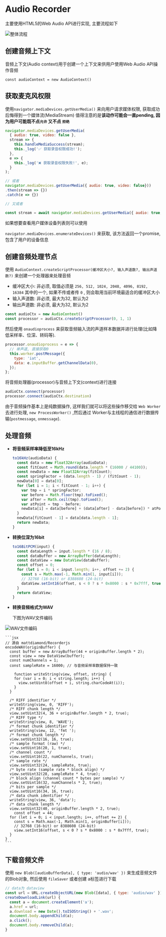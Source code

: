 # Audio Recorder

主要使用HTML5的Web Audio API进行实现, 主要流程如下

![整体流程](https://i.loli.net/2021/07/23/qs4lyPumXBkgZ3Y.png)

## 创建音频上下文

音频上下文(Audio context)用于创建一个上下文来供用户使用Web Audio API操作音频

`const audioContext = new AudioContext()`

## 获取麦克风权限

使用`navigator.mediaDevices.getUserMedia()` 来向用户请求媒体权限, 获取成功后悔得到一个媒体流(MediaStream) 值得注意的是**该动作可能会一直pending, 因为用户可能既不点`允许` 又不点 `拒绝`**

```jsx
navigator.mediaDevices.getUserMedia(
  { audio: true, video: false },
  stream => {
    this.handleMediaSuccess(stream);
    this._log('✅ 获取录音权限成功!');
  },
  e => {
    this._log('❌ 获取录音权限失败!', e);
  }
);

// 或者
navigator.mediaDevices.getUserMedia({ audio: true, video: false}))
.then(stream => {})
.catch(e => {})

// 又或者

const stream = await navigator.mediaDevices.getUserMedia({ audio: true, video: false}))
```

如果想要查看用户媒体设备列表则可以使用

`navigator.mediaDevices.enumerateDevices()` 来获取, 该方法返回一个promise, 包含了用户的设备信息

## 创建音频处理节点

使用 `AudioContext.createScriptProcessor(缓冲区大小?, 输入声道数?, 输出声道数?)` 来创建一个处理器来处理音频

-   缓冲区大小: 非必须, 取值必须是 `256, 512, 1024, 2048, 4096, 8192, 16384` 其中的一个, 如果不传或者传 `0` , 则会取用当前环境最适合的缓冲区大小
-   输入声道数: 非必须, 最大为32, 默认为2
-   输出声道数: 非必须, 最大为32, 默认为2

```jsx
const audioCtx = new AudioContext()
const processor = audioCtx.createScriptProcessor(0, 1, 1)
```

然后使用 `onaudioprocess` 来获取音频输入流的声道样本数据并进行处理(比如降低采样率、位深、转码等).

```jsx
processor.onaudioprocess = e => {
  // 单声道, 直接获取0
  this.worker.postMessage({
    type: 'iat',
    data: e.inputBuffer.getChannelData(0),
  });
};
```

将音频处理器(processor)与音频上下文(context)进行连接

```jsx
audioCtx.connect(processor)
processor.connect(audioCtx.destination)
```

由于音频操作基本上是纯数据操作, 这样我们就可以将这些操作移交给 `Web Worker` 去进行处理, `new ProcessWorker()` ,然后通过 Worker与主线程的通信进行数据传输(`postmessage`, `onmessage`).

## 处理音频

-   **将音频采样率降低至16kHz**
    
    ```jsx
    to16kHz(audioData) {
      const data = new Float32Array(audioData);
      const fitCount = Math.round(data.length * (16000 / 44100));
      const newData = new Float32Array(fitCount);
      const springFactor = (data.length - 1) / (fitCount - 1);
      newData[0] = data[0];
      for (let i = 1; i < fitCount - 1; i++) {
        var tmp = i * springFactor;
        var before = Math.floor(tmp).toFixed();
        var after = Math.ceil(tmp).toFixed();
        var atPoint = tmp - before;
        newData[i] = data[before] + (data[after] - data[before]) * atPoint;
      }
      newData[fitCount - 1] = data[data.length - 1];
      return newData;
    }
    ```
    
-   **转换位深为16bit**
    
    ```jsx
    to16BitPCM(input) {
      const dataLength = input.length * (16 / 8);
      const dataBuffer = new ArrayBuffer(dataLength);
      const dataView = new DataView(dataBuffer);
      const offset = 0;
      for (let i = 0; i < input.length; i++, offset += 2) {
        const s = Math.max(-1, Math.min(1, input[i]));
        // 32768 (16-bit) or 8388608 (24-bit)
        dataView.setInt16(offset, s < 0 ? s * 0x8000 : s * 0x7fff, true);
      }
      return dataView;
    }
    ```
    
-   **转换音频格式为WAV**
    
    下图为WAV文件编码
    
   ![WAV文件编码](https://i.loli.net/2021/10/11/TyqKemfhbIv2xr3.png)
    
    ```jsx
    // 源自 mattdiamond/Recorderjs
    encodeWAV(originBuffer) {
      const buffer = new ArrayBuffer(44 + originBuffer.length * 2);
      const view = new DataView(buffer);
      const numChannels = 1;
      const sampleRate = 16000; // 与音频采样率数据保持一致
    
    	function writeString(view, offset, string) {
        for (var i = 0; i < string.length; i++) {
          view.setUint8(offset + i, string.charCodeAt(i));
        }
      }
    
      /* RIFF identifier */
      writeString(view, 0, 'RIFF');
      /* RIFF chunk length */
      view.setUint32(4, 36 + originBuffer.length * 2, true);
      /* RIFF type */
      writeString(view, 8, 'WAVE');
      /* format chunk identifier */
      writeString(view, 12, 'fmt ');
      /* format chunk length */
      view.setUint32(16, 16, true);
      /* sample format (raw) */
      view.setUint16(20, 1, true);
      /* channel count */
      view.setUint16(22, numChannels, true);
      /* sample rate */
      view.setUint32(24, sampleRate, true);
      /* byte rate (sample rate * block align) */
      view.setUint32(28, sampleRate * 4, true);
      /* block align (channel count * bytes per sample) */
      view.setUint16(32, numChannels * 2, true);
      /* bits per sample */
      view.setUint16(34, 16, true);
      /* data chunk identifier */
      writeString(view, 36, 'data');
      /* data chunk length */
      view.setUint32(40, originBuffer.length * 2, true);
    	const offset = 44;
      for (let i = 0; i < input.length; i++, offset += 2) {
        const s = Math.max(-1, Math.min(1, originBuffer[i]));
        // 32768 (16-bit) or 8388608 (24-bit)
        view.setInt16(offset, s < 0 ? s * 0x8000 : s * 0x7fff, true);
      }
    }
    ```
    

## 下载音频文件

使用 `new Blob([audioBufferData], { type: 'audio/wav' })` 来生成音频文件的Blob对象, 然后使用 `fileSaver` 或者创建 a标签进行下载

```jsx
// data为 dataview
const url = URL.createObjectURL(new Blob([data], { type: 'audio/wav' }))
createDownloadLink(url) {
  const a = document.createElement('a');
  a.href = url;
  a.download = new Date().toISOString() + '.wav';
  document.body.appendChild(a);
  a.click();
  document.body.removeChild(a);
}
```